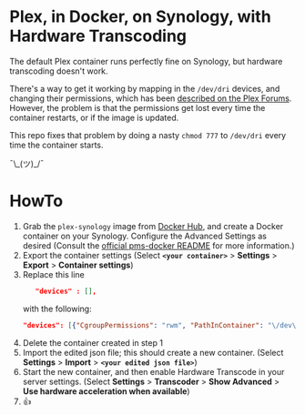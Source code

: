 # Plex, in Docker, on Synology, with Hardware Transcoding

The default Plex container runs perfectly fine on Synology, but hardware transcoding doesn't work.

There's a way to get it working by mapping in the `/dev/dri` devices, and changing their permissions, which has been [described on the Plex Forums](1). However, the problem is that the permissions get lost every time the container restarts, or if the image is updated.

This repo fixes that problem by doing a nasty `chmod 777` to `/dev/dri` every time the container starts.

¯\\\_(ツ)\_/¯

# HowTo

1. Grab the `plex-synology` image from [Docker Hub](https://hub.docker.com/r/nzben/plex-synology), and create a Docker container on your Synology. Configure the Advanced Settings as desired (Consult the [official pms-docker README](https://github.com/plexinc/pms-docker/blob/master/README.md) for more information.)
1. Export the container settings (Select **`<your container>`** > **Settings** > **Export** > **Container settings**)
1. Replace this line
    ```json
       "devices" : [],
    ```
    with the following:
    ```json
    "devices": [{"CgroupPermissions": "rwm", "PathInContainer": "\/dev\/dri", "PathOnHost": "\/dev\/dri"}],
    ```
1. Delete the container created in step 1
1. Import the edited json file; this should create a new container. (Select **Settings** > **Import** > **`<your edited json file>`**)
1. Start the new container, and then enable Hardware Transcode in your server settings. (Select **Settings** > **Transcoder** > **Show Advanced** > **Use hardware acceleration when available**)
1. :thumbsup:
